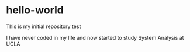 # hello-world
This is my initial repository test

I have never coded in my life and now started to study System Analysis at UCLA
